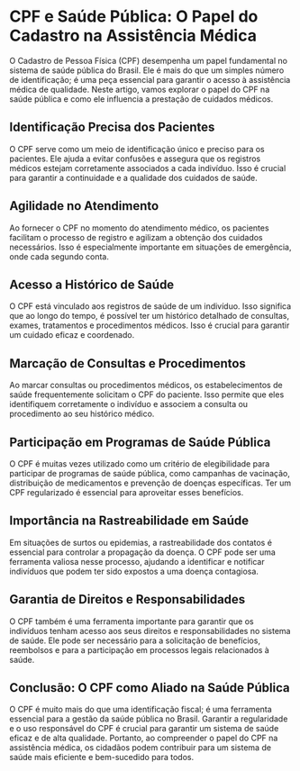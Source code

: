 # CPF e Saúde Pública: O Papel do Cadastro na Assistência Médica

O Cadastro de Pessoa Física (CPF) desempenha um papel fundamental no sistema de saúde pública do Brasil. Ele é mais do que um simples número de identificação; é uma peça essencial para garantir o acesso à assistência médica de qualidade. Neste artigo, vamos explorar o papel do CPF na saúde pública e como ele influencia a prestação de cuidados médicos.

## Identificação Precisa dos Pacientes

O CPF serve como um meio de identificação único e preciso para os pacientes. Ele ajuda a evitar confusões e assegura que os registros médicos estejam corretamente associados a cada indivíduo. Isso é crucial para garantir a continuidade e a qualidade dos cuidados de saúde.

## Agilidade no Atendimento

Ao fornecer o CPF no momento do atendimento médico, os pacientes facilitam o processo de registro e agilizam a obtenção dos cuidados necessários. Isso é especialmente importante em situações de emergência, onde cada segundo conta.

## Acesso a Histórico de Saúde

O CPF está vinculado aos registros de saúde de um indivíduo. Isso significa que ao longo do tempo, é possível ter um histórico detalhado de consultas, exames, tratamentos e procedimentos médicos. Isso é crucial para garantir um cuidado eficaz e coordenado.

## Marcação de Consultas e Procedimentos

Ao marcar consultas ou procedimentos médicos, os estabelecimentos de saúde frequentemente solicitam o CPF do paciente. Isso permite que eles identifiquem corretamente o indivíduo e associem a consulta ou procedimento ao seu histórico médico.

## Participação em Programas de Saúde Pública

O CPF é muitas vezes utilizado como um critério de elegibilidade para participar de programas de saúde pública, como campanhas de vacinação, distribuição de medicamentos e prevenção de doenças específicas. Ter um CPF regularizado é essencial para aproveitar esses benefícios.

## Importância na Rastreabilidade em Saúde

Em situações de surtos ou epidemias, a rastreabilidade dos contatos é essencial para controlar a propagação da doença. O CPF pode ser uma ferramenta valiosa nesse processo, ajudando a identificar e notificar indivíduos que podem ter sido expostos a uma doença contagiosa.

## Garantia de Direitos e Responsabilidades

O CPF também é uma ferramenta importante para garantir que os indivíduos tenham acesso aos seus direitos e responsabilidades no sistema de saúde. Ele pode ser necessário para a solicitação de benefícios, reembolsos e para a participação em processos legais relacionados à saúde.

## Conclusão: O CPF como Aliado na Saúde Pública

O CPF é muito mais do que uma identificação fiscal; é uma ferramenta essencial para a gestão da saúde pública no Brasil. Garantir a regularidade e o uso responsável do CPF é crucial para garantir um sistema de saúde eficaz e de alta qualidade. Portanto, ao compreender o papel do CPF na assistência médica, os cidadãos podem contribuir para um sistema de saúde mais eficiente e bem-sucedido para todos.